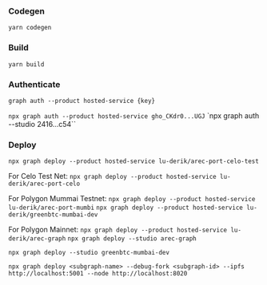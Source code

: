 ### Codegen
`yarn codegen`

### Build
`yarn build`

### Authenticate

`graph auth --product hosted-service {key}`

`npx graph auth --product hosted-service gho_CKdr0...UGJ`
`npx graph auth --studio 2416...c54``

### Deploy

`npx graph deploy --product hosted-service lu-derik/arec-port-celo-test`

For Celo Test Net:
`npx graph deploy --product hosted-service lu-derik/arec-port-celo`

For Polygon Mummai Testnet:
`npx graph deploy --product hosted-service lu-derik/arec-port-mumbi`
`npx graph deploy --product hosted-service lu-derik/greenbtc-mumbai-dev`


For Polygon Mainnet:
`npx graph deploy --product hosted-service lu-derik/arec-graph`
`npx graph deploy --studio arec-graph`

`npx graph deploy --studio greenbtc-mumbai-dev`

`npx graph deploy <subgraph-name> --debug-fork <subgraph-id> --ipfs http://localhost:5001 --node http://localhost:8020`